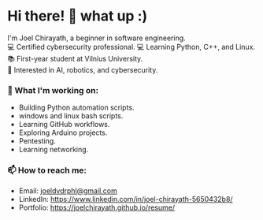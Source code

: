# Hi there! 👋 what up :)

I'm Joel Chirayath, a beginner in software engineering.  
💻 Certified cybersecurity professional.
💻 Learning Python, C++, and Linux.  
📚 First-year student at Vilnius University.  
🚀 Interested in AI, robotics, and cybersecurity.

### 🌱 What I'm working on:
- Building  Python automation scripts.
- windows and linux bash scripts. 
- Learning GitHub workflows.
- Exploring Arduino projects.
- Pentesting.
- Learning networking.

### 📫 How to reach me:
- Email: joeldvdrphl@gmail.com
- LinkedIn: https://www.linkedin.com/in/joel-chirayath-5650432b8/
- Portfolio: https://joelchirayath.github.io/resume/
  
